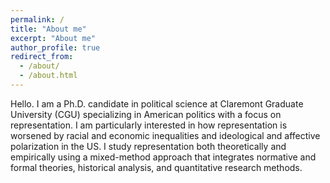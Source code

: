 ```yaml
---
permalink: /
title: "About me"
excerpt: "About me"
author_profile: true
redirect_from: 
  - /about/
  - /about.html
---
```


Hello. I am a Ph.D. candidate in political science at Claremont Graduate University (CGU) specializing in American politics with a focus on representation. I am particularly interested in how representation is worsened by racial and economic inequalities and ideological and affective polarization in the US. I study representation both theoretically and empirically using a mixed-method approach that integrates normative and formal theories, historical analysis, and quantitative research methods. 
